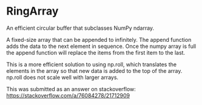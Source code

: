 # RingArray
An efficient circular buffer that subclasses NumPy ndarray.

A fixed-size array that can be appended to infinitely. The append function adds the data to the next element in sequence. Once the numpy array is full the append function will replace the items from the first item to the last. 

This is a more efficient solution to using np.roll, which translates the elements in the array so that new data is added to the top of the array. np.roll does not scale well with larger arrays. 

This was submitted as an answer on stackoverflow: https://stackoverflow.com/a/76084278/21712909
